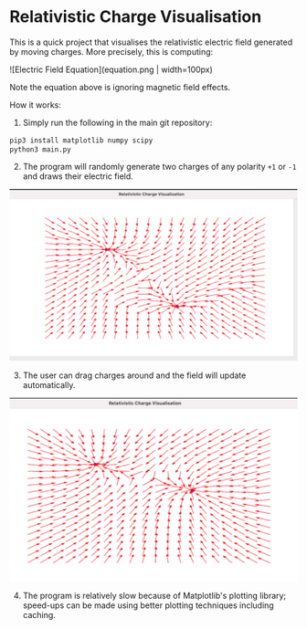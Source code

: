 # Relativistic Charge Visualisation

This is a quick project that visualises the relativistic electric field generated by moving charges. More precisely, this is computing:


![Electric Field Equation](equation.png | width=100px)

Note the equation above is ignoring magnetic field effects.

How it works:

1. Simply run the following in the main git repository:

```
pip3 install matplotlib numpy scipy
python3 main.py
```
2. The program will randomly generate two charges of any polarity `+1` or `-1` and draws their electric field.


![Electric Field During Update](screenshot.png)

3. The user can drag charges around and the field will update automatically.

![Charge Moved](screenshot2.png)

4. The program is relatively slow because of Matplotlib's plotting library; speed-ups can be made using better plotting techniques including caching.
